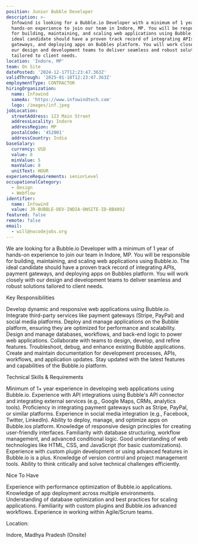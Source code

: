 ```yaml
---
position: Junior Bubble Developer
description: >-
  Infowind is looking for a Bubble.io Developer with a minimum of 1 year of
  hands-on experience to join our team in Indore, MP. You will be responsible
  for building, maintaining, and scaling web applications using Bubble.io. The
  ideal candidate should have a proven track record of integrating APIs, payment
  gateways, and deploying apps on Bubbles platform. You will work closely with
  our design and development teams to deliver seamless and robust solutions
  tailored to client needs.
location: 'Indore, MP'
team: On Site
datePosted: '2024-12-17T12:23:47.363Z'
validThrough: '2025-01-18T12:23:47.363Z'
employmentType: CONTRACTOR
hiringOrganization:
  name: Infowind
  sameAs: 'https://www.infowindtech.com'
  logo: /images/inf.jpeg
jobLocation:
  streetAddress: 123 Main Street
  addressLocality: Indore
  addressRegion: MP
  postalCode: '452001'
  addressCountry: India
baseSalary:
  currency: USD
  value: 8
  minValue: 5
  maxValue: 8
  unitText: HOUR
experienceRequirements: seniorLevel
occupationalCategory:
  - Design
  - Webflow
identifier:
  name: Infowind
  value: JR-BUBBLE-DEV-INDIA-ONSITE-ID-BB4892
featured: false
remote: false
email:
  - will@nocodejobs.org
---
```


We are looking for a Bubble.io Developer with a minimum of 1 year of hands-on experience to join our team in Indore, MP. You will be responsible for building, maintaining, and scaling web applications using Bubble.io. The ideal candidate should have a proven track record of integrating APIs, payment gateways, and deploying apps on Bubbles platform. You will work closely with our design and development teams to deliver seamless and robust solutions tailored to client needs.

Key Responsibilities

Develop dynamic and responsive web applications using Bubble.io.
Integrate third-party services like payment gateways (Stripe, PayPal) and social media platforms.
Deploy and manage applications on the Bubble platform, ensuring they are optimized for performance and scalability.
Design and manage databases, workflows, and back-end logic to power web applications.
Collaborate with teams to design, develop, and refine features.
Troubleshoot, debug, and enhance existing Bubble applications.
Create and maintain documentation for development processes, APIs, workflows, and application updates.
Stay updated with the latest features and capabilities of the Bubble.io platform.

Technical Skills & Requirements

Minimum of 1+ year experience in developing web applications using Bubble.io.
Experience with API integrations using Bubble's API connector and integrating external services (e.g., Google Maps, CRMs, analytics tools).
Proficiency in integrating payment gateways such as Stripe, PayPal, or similar platforms.
Experience in social media integration (e.g., Facebook, Twitter, LinkedIn).
Ability to deploy, manage, and optimize apps on Bubble.ios platform.
Knowledge of responsive design principles for creating user-friendly interfaces.
Familiarity with database structuring, workflow management, and advanced conditional logic.
Good understanding of web technologies like HTML, CSS, and JavaScript (for basic customizations).
Experience with custom plugin development or using advanced features in Bubble.io is a plus.
Knowledge of version control and project management tools.
Ability to think critically and solve technical challenges efficiently.

Nice To Have

Experience with performance optimization of Bubble.io applications.
Knowledge of app deployment across multiple environments.
Understanding of database optimization and best practices for scaling applications.
Familiarity with custom plugins and Bubble.ios advanced workflows.
Experience in working within Agile/Scrum teams.

Location:

Indore, Madhya Pradesh (Onsite)
